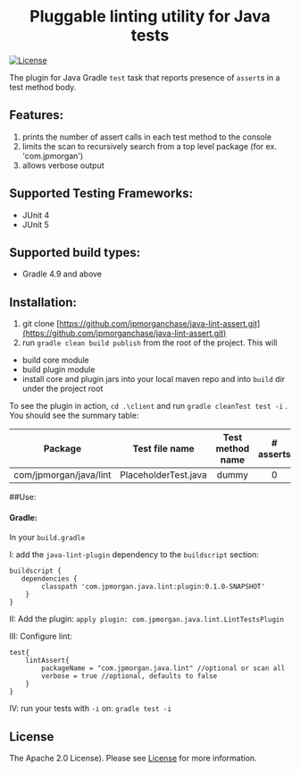 <h1 align="center">Pluggable linting utility for Java tests</h1>


[![License](https://img.shields.io/badge/license-Apache%202.0-blue.svg)](https://choosealicense.com/licenses/apache-2.0/)

The plugin for Java Gradle `test` task that reports presence of `assert`s in a test method body. 

## Features:
1. prints the number of assert calls in each test method to the console
1. limits the scan to recursively search from a top level package (for ex. 'com.jpmorgan')
1. allows verbose output


## Supported Testing Frameworks:
- JUnit 4
- JUnit 5

## Supported build types:
- Gradle 4.9 and above

## Installation:
1. git clone [https://github.com/jpmorganchase/java-lint-assert.git](https://github.com/jpmorganchase/java-lint-assert.git)
2. run `gradle clean build publish` from the root of the project. This will
* build core module
* build plugin module
* install core and plugin jars into your local maven repo and into `build` dir under the project root 

To see the plugin in action, `cd .\client` 
and run `gradle cleanTest test -i` . You should see the summary table:
 
 | Package  | Test file name | Test method name  | # asserts  |
 | :-------------: |:-------------:| :-------------:|  :-------------:|  
 | com/jpmorgan/java/lint  | PlaceholderTest.java | dummy | 0 | 
 
##Use:


#### Gradle:

In your `build.gradle` 

I: add the `java-lint-plugin` dependency to the `buildscript` section: 
```
buildscript {
   dependencies {
        classpath 'com.jpmorgan.java.lint:plugin:0.1.0-SNAPSHOT'
    }
}
```
II: Add the plugin: `apply plugin: com.jpmorgan.java.lint.LintTestsPlugin`

III: Configure lint:
```
test{
    lintAssert{
        packageName = "com.jpmorgan.java.lint" //optional or scan all
        verbose = true //optional, defaults to false
    }
}
```
IV: run your tests with `-i` on: `gradle test -i`


## License

The Apache 2.0 License). Please see [License](https://choosealicense.com/licenses/apache-2.0/) for more information.

